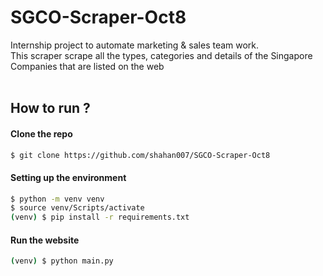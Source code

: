 # SGCO-Scraper-Oct8
Internship project to automate marketing & sales team work.<br>
This scraper scrape all the types, categories and details of the Singapore Companies that are listed on the web
<br><br>

## How to run ?

#### Clone the repo
```bash
$ git clone https://github.com/shahan007/SGCO-Scraper-Oct8
```

#### Setting up the environment
```bash
$ python -m venv venv
$ source venv/Scripts/activate
(venv) $ pip install -r requirements.txt
```

#### Run the website
```bash
(venv) $ python main.py
```
